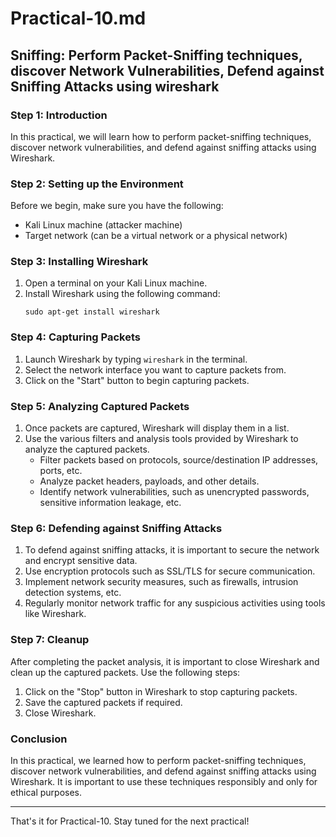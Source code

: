 # Practical-10.md

## Sniffing: Perform Packet-Sniffing techniques, discover Network Vulnerabilities, Defend against Sniffing Attacks using wireshark

### Step 1: Introduction
In this practical, we will learn how to perform packet-sniffing techniques, discover network vulnerabilities, and defend against sniffing attacks using Wireshark.

### Step 2: Setting up the Environment
Before we begin, make sure you have the following:
- Kali Linux machine (attacker machine)
- Target network (can be a virtual network or a physical network)

### Step 3: Installing Wireshark
1. Open a terminal on your Kali Linux machine.
2. Install Wireshark using the following command:
   ```
   sudo apt-get install wireshark
   ```

### Step 4: Capturing Packets
1. Launch Wireshark by typing `wireshark` in the terminal.
2. Select the network interface you want to capture packets from.
3. Click on the "Start" button to begin capturing packets.

### Step 5: Analyzing Captured Packets
1. Once packets are captured, Wireshark will display them in a list.
2. Use the various filters and analysis tools provided by Wireshark to analyze the captured packets.
   - Filter packets based on protocols, source/destination IP addresses, ports, etc.
   - Analyze packet headers, payloads, and other details.
   - Identify network vulnerabilities, such as unencrypted passwords, sensitive information leakage, etc.

### Step 6: Defending against Sniffing Attacks
1. To defend against sniffing attacks, it is important to secure the network and encrypt sensitive data.
2. Use encryption protocols such as SSL/TLS for secure communication.
3. Implement network security measures, such as firewalls, intrusion detection systems, etc.
4. Regularly monitor network traffic for any suspicious activities using tools like Wireshark.

### Step 7: Cleanup
After completing the packet analysis, it is important to close Wireshark and clean up the captured packets. Use the following steps:
1. Click on the "Stop" button in Wireshark to stop capturing packets.
2. Save the captured packets if required.
3. Close Wireshark.

### Conclusion
In this practical, we learned how to perform packet-sniffing techniques, discover network vulnerabilities, and defend against sniffing attacks using Wireshark. It is important to use these techniques responsibly and only for ethical purposes.

---

That's it for Practical-10. Stay tuned for the next practical!

